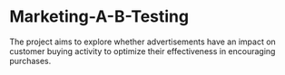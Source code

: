 # Marketing-A-B-Testing
 The project aims to explore whether advertisements have an impact on customer buying activity to optimize their effectiveness in encouraging purchases.
